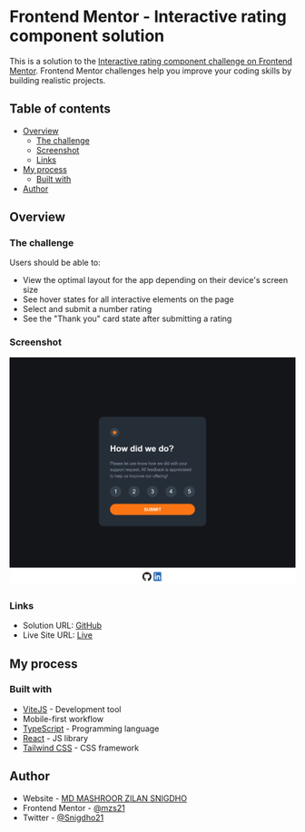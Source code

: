 # Frontend Mentor - Interactive rating component solution

This is a solution to the [Interactive rating component challenge on Frontend Mentor](https://www.frontendmentor.io/challenges/interactive-rating-component-koxpeBUmI). Frontend Mentor challenges help you improve your coding skills by building realistic projects.

## Table of contents

- [Overview](#overview)
  - [The challenge](#the-challenge)
  - [Screenshot](#screenshot)
  - [Links](#links)
- [My process](#my-process)
  - [Built with](#built-with)
- [Author](#author)

## Overview

### The challenge

Users should be able to:

- View the optimal layout for the app depending on their device's screen size
- See hover states for all interactive elements on the page
- Select and submit a number rating
- See the "Thank you" card state after submitting a rating

### Screenshot

![](./public/localhost_5173_interactive-rating-component.png)

### Links

- Solution URL: [GitHub](https://github.com/mzs21/interactive-rating-component)
- Live Site URL: [Live](https://mzs21.github.io/interactive-rating-component/)

## My process

### Built with

- [ViteJS](https://vitejs.dev/) - Development tool
- Mobile-first workflow
- [TypeScript](https://www.typescriptlang.org/) - Programming language
- [React](https://reactjs.org/) - JS library
- [Tailwind CSS](https://tailwindcss.com/) - CSS framework

## Author

- Website - [MD MASHROOR ZILAN SNIGDHO](https://www.linkedin.com/in/mdmzs/)
- Frontend Mentor - [@mzs21](https://www.frontendmentor.io/profile/mzs21)
- Twitter - [@Snigdho21](https://twitter.com/Snigdho21)
